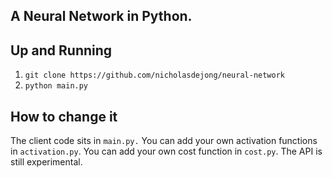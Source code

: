 ## A Neural Network in Python.

## Up and Running
1. `git clone https://github.com/nicholasdejong/neural-network`
2. `python main.py`

## How to change it
The client code sits in `main.py.` You can add your own activation functions in `activation.py`. You can add your own cost function in `cost.py`. The API is still experimental.

